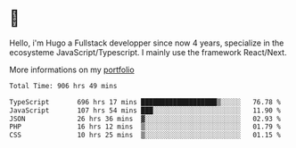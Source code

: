 # 👋 

Hello, i'm Hugo a Fullstack developper since now 4 years, specialize in the ecosysteme JavaScript/Typescript. I mainly use the framework React/Next.

More informations on my [portfolio](https://hcampos.fr)

<!--START_SECTION:waka-->

```txt
Total Time: 906 hrs 49 mins

TypeScript       696 hrs 17 mins ███████████████████▒░░░░░   76.78 %
JavaScript       107 hrs 54 mins ███░░░░░░░░░░░░░░░░░░░░░░   11.90 %
JSON             26 hrs 36 mins  ▓░░░░░░░░░░░░░░░░░░░░░░░░   02.93 %
PHP              16 hrs 12 mins  ▒░░░░░░░░░░░░░░░░░░░░░░░░   01.79 %
CSS              10 hrs 25 mins  ▒░░░░░░░░░░░░░░░░░░░░░░░░   01.15 %
```

<!--END_SECTION:waka-->
